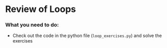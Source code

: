 # Review of Loops

### What you need to do:
- Check out the code in the python file (`loop_exercises.py`) and solve the exercises
